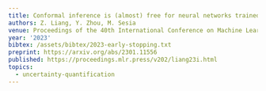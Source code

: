 ```yaml
---
title: Conformal inference is (almost) free for neural networks trained with early stopping
authors: Z. Liang, Y. Zhou, M. Sesia
venue: Proceedings of the 40th International Conference on Machine Learning (ICML)
year: '2023'
bibtex: /assets/bibtex/2023-early-stopping.txt
preprint: https://arxiv.org/abs/2301.11556
published: https://proceedings.mlr.press/v202/liang23i.html
topics:
  - uncertainty-quantification
---
```

